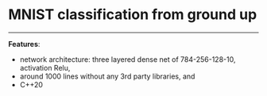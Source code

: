# MNIST classification from ground up

----

__Features__:

+ network architecture: three layered dense net of 784-256-128-10, activation Relu,
+ around 1000 lines without any 3rd party libraries, and
+ C++20

